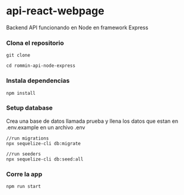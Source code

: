 # api-react-webpage
Backend API funcionando en Node en framework Express

### Clona el repositorio
```
git clone 

cd rommin-api-node-express
```

### Instala dependencias

```
npm install
```

### Setup database

Crea una base de datos llamada prueba y llena los datos que estan en .env.example en un archivo .env

```
//run migrations
npx sequelize-cli db:migrate

//run seeders
npx sequelize-cli db:seed:all
```

### Corre la app

```
npm run start
```
